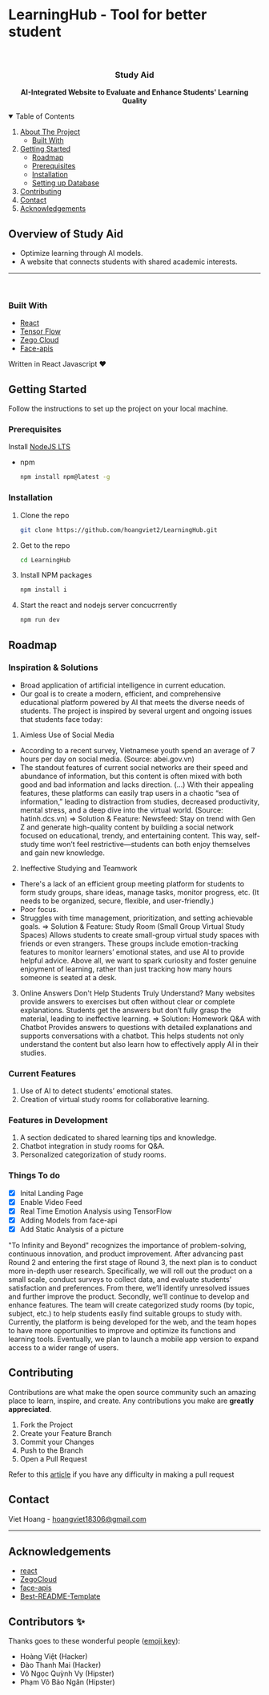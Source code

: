 # LearningHub - Tool for better student



<!-- PROJECT LOGO -->
<br />

<p align="center">

  <strong>
    <h3 align="center" >Study Aid</h3>
  </strong>
  <p align="center">
    <strong>
      AI-Integrated Website to Evaluate and Enhance Students' Learning Quality
    </strong>
  </p>
</p>

<!-- TABLE OF CONTENTS -->
<details open="open">
  <summary>Table of Contents</summary>
  <ol>
    <li>
      <a href="#about-the-project">About The Project</a>
      <ul>
        <li><a href="#built-with">Built With</a></li>
      </ul>
    </li>
    <li>
      <a href="#getting-started">Getting Started</a>
      <ul>
        <li><a href="#roadmap">Roadmap</a></li>
        <li><a href="#prerequisites">Prerequisites</a></li>
        <li><a href="#installation">Installation</a></li>
        <li><a href="#installation">Setting up Database</a></li>
      </ul>
    </li>
    <li><a href="#contributing">Contributing</a></li>
    <li><a href="#contact">Contact</a></li>
    <li><a href="#acknowledgements">Acknowledgements</a></li>
  </ol>
</details>

## Overview of Study Aid

- Optimize learning through AI models.
- A website that connects students with shared academic interests.


---

<br/>

### Built With

- [React](https://reactjs.org/docs/getting-started.html)
- [Tensor Flow](https://www.tensorflow.org/)
- [Zego Cloud](https://github.com/hoangviet2/LearningHub.git)
- [Face-apis](https://justadudewhohacks.github.io/face-api.js/docs/index.html)

Written in React Javascript ♥

## Getting Started

Follow the instructions to set up the project on your local machine.

### Prerequisites

Install [NodeJS LTS](https://nodejs.org/en/)

- npm

  ```sh
  npm install npm@latest -g
  ```

### Installation

1. Clone the repo

   ```sh
   git clone https://github.com/hoangviet2/LearningHub.git
   ```

2. Get to the repo

   ```sh
   cd LearningHub
   ```

2. Install NPM packages

   ```sh
   npm install i
   ```

3. Start the react and nodejs server concucrrently

   ```sh
   npm run dev
   ```

## Roadmap
### Inspiration & Solutions
- Broad application of artificial intelligence in current education.
- Our goal is to create a modern, efficient, and comprehensive educational platform powered by AI that meets the diverse needs of students.
The project is inspired by several urgent and ongoing issues that students face today:
1. Aimless Use of Social Media
+ According to a recent survey, Vietnamese youth spend an average of 7 hours per day on social media. (Source: abei.gov.vn)
+ The standout features of current social networks are their speed and abundance of information, but this content is often mixed with both good and bad information and lacks direction. (...) With their appealing features, these platforms can easily trap users in a chaotic “sea of information,” leading to distraction from studies, decreased productivity, mental stress, and a deep dive into the virtual world. (Source: hatinh.dcs.vn)
⇒ Solution & Feature: Newsfeed: Stay on trend with Gen Z and generate high-quality content by building a social network focused on educational, trendy, and entertaining content. This way, self-study time won’t feel restrictive—students can both enjoy themselves and gain new knowledge.
2. Ineffective Studying and Teamwork
+ There's a lack of an efficient group meeting platform for students to form study groups, share ideas, manage tasks, monitor progress, etc. (It needs to be organized, secure, flexible, and user-friendly.)
+ Poor focus. 
+ Struggles with time management, prioritization, and setting achievable goals. 
⇒ Solution & Feature: Study Room (Small Group Virtual Study Spaces)
Allows students to create small-group virtual study spaces with friends or even strangers. These groups include emotion-tracking features to monitor learners’ emotional states, and use AI to provide helpful advice. Above all, we want to spark curiosity and foster genuine enjoyment of learning, rather than just tracking how many hours someone is seated at a desk.
3. Online Answers Don't Help Students Truly Understand?
Many websites provide answers to exercises but often without clear or complete explanations. Students get the answers but don’t fully grasp the material, leading to ineffective learning.
⇒ Solution: Homework Q&A with Chatbot
Provides answers to questions with detailed explanations and supports conversations with a chatbot. This helps students not only understand the content but also learn how to effectively apply AI in their studies.
### Current Features
1. Use of AI to detect students’ emotional states.
2. Creation of virtual study rooms for collaborative learning.
### Features in Development
1. A section dedicated to shared learning tips and knowledge.
2. Chatbot integration in study rooms for Q&A.
3. Personalized categorization of study rooms.

### Things To do

- [x] Inital Landing Page
- [x] Enable Video Feed
- [x] Real Time Emotion Analysis using TensorFlow
- [x] Adding Models from face-api
- [x] Add Static Analysis of a picture

"To Infinity and Beyond" recognizes the importance of problem-solving, continuous innovation, and product improvement. After advancing past Round 2 and entering the first stage of Round 3, the next plan is to conduct more in-depth user research. Specifically, we will roll out the product on a small scale, conduct surveys to collect data, and evaluate students’ satisfaction and preferences. From there, we’ll identify unresolved issues and further improve the product. Secondly, we’ll continue to develop and enhance features. The team will create categorized study rooms (by topic, subject, etc.) to help students easily find suitable groups to study with. Currently, the platform is being developed for the web, and the team hopes to have more opportunities to improve and optimize its functions and learning tools. Eventually, we plan to launch a mobile app version to expand access to a wider range of users.

## Contributing

Contributions are what make the open source community such an amazing place to learn, inspire, and create. Any contributions you make are **greatly appreciated**.

1. Fork the Project
2. Create your Feature Branch
3. Commit your Changes
4. Push to the Branch
5. Open a Pull Request

Refer to this [article](https://medium.com/swlh/guide-to-git-a-practical-approach-27926a1ff564?sk=b54ca413a142c275f5d2901d0384a0db) if you have any difficulty in making a pull request

## Contact

Viet Hoang - hoangviet18306@gmail.com

---

## Acknowledgements

- [react](https://reactjs.org/)
- [ZegoCloud](https://www.zegocloud.com/)
- [face-apis](https://justadudewhohacks.github.io/face-api.js/docs/index.html)
- [Best-README-Template](https://github.com/othneildrew/Best-README-Template)

<!-- https://www.markdownguide.org/basic-syntax/#reference-style-links -->

## Contributors ✨

Thanks goes to these wonderful people ([emoji key](https://allcontributors.org/docs/en/emoji-key)):

<!-- ALL-CONTRIBUTORS-LIST:START - Do not remove or modify this section -->
<!-- prettier-ignore-start -->
<!-- markdownlint-disable -->
- Hoàng Việt (Hacker)
- Đào Thanh Mai (Hacker)
- Võ Ngọc Quỳnh Vy (Hipster)
- Phạm Võ Bảo Ngân (Hipster)

